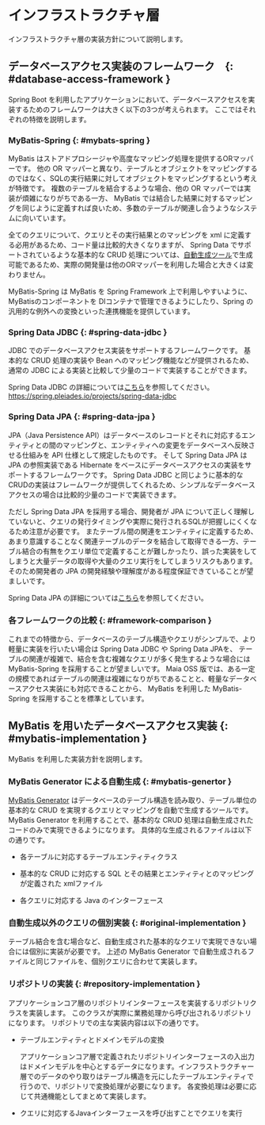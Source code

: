 # インフラストラクチャ層

インフラストラクチャ層の実装方針について説明します。

## データベースアクセス実装のフレームワーク　{: #database-access-framework }

Spring Boot を利用したアプリケーションにおいて、データベースアクセスを実装するためのフレームワークは大きく以下の3つが考えられます。
ここではそれぞれの特徴を説明します。

### MyBatis-Spring {: #mybats-spring }

MyBatis はストアドプロシージャや高度なマッピング処理を提供するORマッパーです。
他の OR マッパーと異なり、テーブルとオブジェクトをマッピングするのではなく、SQLの実行結果に対してオブジェクトをマッピングするという考えが特徴です。
複数のテーブルを結合するような場合、他の OR マッパーでは実装が煩雑になりがちである一方、 MyBatis では結合した結果に対するマッピングを同じように定義すれば良いため、多数のテーブルが関連し合うようなシステムに向いています。

全てのクエリについて、クエリとその実行結果とのマッピングを xml に定義する必用があるため、コード量は比較的大きくなりますが、
Spring Data でサポートされているような基本的な CRUD 処理については、[自動生成ツール](https://mybatis.org/generator/)で生成可能であるため、実際の開発量は他のORマッパーを利用した場合と大きくは変わりません。

MyBatis-Spring は MyBatis を Spring Framework 上で利用しやすいように、MyBatisのコンポーネントを DIコンテナで管理できるようにしたり、Spring の汎用的な例外への変換といった連携機能を提供しています。

### Spring Data JDBC {: #spring-data-jdbc }

JDBC でのデータベースアクセス実装をサポートするフレームワークです。
基本的な CRUD 処理の実装や Bean へのマッピング機能などが提供されるため、通常の JDBC による実装と比較して少量のコードで実装することができます。

Spring Data JDBC の詳細については[こちら](https://spring.pleiades.io/projects/spring-data-jpa)を参照してください。
https://spring.pleiades.io/projects/spring-data-jdbc

### Spring Data JPA {: #spring-data-jpa }

JPA（Java Persistence API）はデータベースのレコードとそれに対応するエンティティとの間のマッピングと、エンティティへの変更をデータベースへ反映させる仕組みを API 仕様として規定したものです。
そして Spring Data JPA は JPA の参照実装である Hibernate をベースにデータベースアクセスの実装をサポートするフレームワークです。
Spring Data JDBC と同じように基本的なCRUDの実装はフレームワークが提供してくれるため、シンプルなデータベースアクセスの場合は比較的少量のコードで実装できます。

ただし Spring Data JPA を採用する場合、開発者が JPA について正しく理解していないと、クエリの発行タイミングや実際に発行されるSQLが把握しにくくなるため注意が必要です。
またテーブル間の関連をエンティティに定義するため、あまり意識することなく関連テーブルのデータを結合して取得できる一方、テーブル結合の有無をクエリ単位で定義することが難しかったり、誤った実装をしてしまうと大量データの取得や大量のクエリ実行をしてしまうリスクもあります。
そのため開発者の JPA の開発経験や理解度がある程度保証できていることが望ましいです。

Spring Data JPA の詳細については[こちら](https://spring.pleiades.io/projects/spring-data-jpa)を参照してください。

### 各フレームワークの比較 {: #framework-comparison }

これまでの特徴から、データベースのテーブル構造やクエリがシンプルで、より軽量に実装を行いたい場合は Spring Data JDBC や Spring Data JPAを、
テーブルの関連が複雑で、結合を含む複雑なクエリが多く発生するような場合には MyBatis-Spring を採用することが望ましいです。
Maia OSS 版では、ある一定の規模であればテーブルの関連は複雑になりがちであることと、軽量なデータベースアクセス実装にも対応できることから、 MyBatis を利用した MyBatis-Spring を採用することを標準としています。

## MyBatis を用いたデータベースアクセス実装 {: #mybatis-implementation }
<!-- MyBatis を用いたデータベースアクセス についての解説。
- MyBatis Generator を用いた自動生成範囲と、個別実装範囲を明示する。
    - 単体テーブルアクセスは自動生成物で行い、テーブル結合を伴うテーブルアクセスは個別にRepositoryやMapperを実装する。
-->
MyBatis を利用した実装方針を説明します。

### MyBatis Generator による自動生成 {: #mybatis-genertor }

[MyBatis Generator](https://mybatis.org/generator/) はデータベースのテーブル構造を読み取り、テーブル単位の基本的な CRUD を実現するクエリとマッピングを自動で生成するツールです。
MyBatis Generator を利用することで、基本的な CRUD 処理は自動生成されたコードのみで実現できるようになります。
具体的な生成されるファイルは以下の通りです。

- 各テーブルに対応するテーブルエンティティクラス

- 基本的な CRUD に対応する SQL とその結果とエンティティとのマッピングが定義された xmlファイル

- 各クエリに対応する Java のインターフェース

### 自動生成以外のクエリの個別実装 {: #original-implementation }

テーブル結合を含む場合など、自動生成された基本的なクエリで実現できない場合には個別に実装が必要です。
上述の MyBatis Generator で自動生成されるファイルと同じファイルを、個別クエリに合わせて実装します。

### リポジトリの実装 {: #repository-implementation }

アプリケーションコア層のリポジトリインターフェースを実装するリポジトリクラスを実装します。
このクラスが実際に業務処理から呼び出されるリポジトリになります。
リポジトリでの主な実装内容は以下の通りです。

- テーブルエンティティとドメインモデルの変換

    アプリケーションコア層で定義されたリポジトリインターフェースの入出力はドメインモデルを中心とするデータになります。インフラストラクチャー層でのデータのやり取りはテーブル構造を元にしたテーブルエンティティで行うので、リポジトリで変換処理が必要になります。
    各変換処理は必要に応じて共通機能としてまとめて実装します。

- クエリに対応するJavaインターフェースを呼び出すことでクエリを実行
